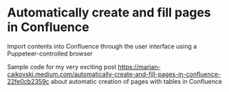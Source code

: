 # Automatically create and fill pages in Confluence
Import contents into Confluence through the user interface using a Puppeteer-controlled browser

Sample code for my very exciting post https://marian-caikovski.medium.com/automatically-create-and-fill-pages-in-confluence-22fe0cb2359c about automatic creation of pages with tables in Confluence